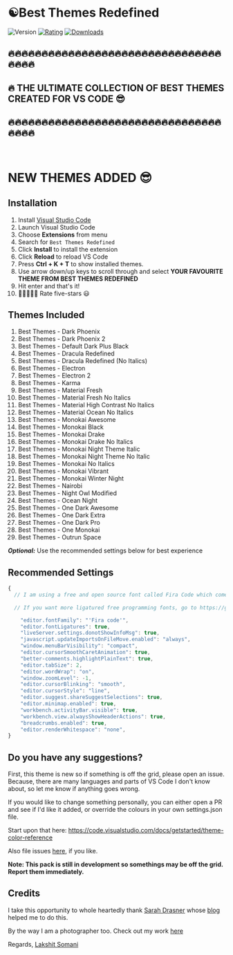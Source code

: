 # ☯️Best Themes Redefined

![Version](https://vsmarketplacebadge.apphb.com/version/lakshits11.best-themes-redefined.svg?style=for-the-badge&colorA=9935fc&colorB=341569)
[![Rating](https://vsmarketplacebadge.apphb.com/rating-star/lakshits11.best-themes-redefined.svg?style=for-the-badge&colorA=FFC600&colorB=FF9D00)](https://marketplace.visualstudio.com/items?itemName=lakshits11.best-themes-redefined)
[![Downloads](https://vsmarketplacebadge.apphb.com/downloads/lakshits11.best-themes-redefined.svg?style=for-the-badge&colorA=88FF00&colorB=00FF00CC)](https://marketplace.visualstudio.com/items?itemName=lakshits11.best-themes-redefined)

## **🔥🔥🔥🔥🔥🔥🔥🔥🔥🔥🔥🔥🔥🔥🔥🔥🔥🔥🔥🔥🔥🔥🔥🔥🔥🔥🔥🔥🔥🔥🔥🔥🔥🔥🔥🔥**

## **🔥 THE ULTIMATE COLLECTION OF BEST THEMES CREATED FOR VS CODE  😎**

## **🔥🔥🔥🔥🔥🔥🔥🔥🔥🔥🔥🔥🔥🔥🔥🔥🔥🔥🔥🔥🔥🔥🔥🔥🔥🔥🔥🔥🔥🔥🔥🔥🔥🔥🔥🔥**

<br>

# NEW THEMES ADDED 😎

## Installation

1. Install [Visual Studio Code](https://code.visualstudio.com/)
2. Launch Visual Studio Code
3. Choose **Extensions** from menu
4. Search for `Best Themes Redefined`
5. Click **Install** to install the extension
6. Click **Reload** to reload VS Code
7. Press **Ctrl + K + T** to show installed themes.
8. Use arrow down/up keys to scroll through and select **YOUR FAVOURITE THEME FROM BEST THEMES REDEFINED**
9. Hit enter and that's it!
10. 🌟🌟🌟🌟🌟 Rate five-stars 😃


## Themes Included

 1. Best Themes - Dark Phoenix
 2. Best Themes - Dark Phoenix 2
 3. Best Themes - Default Dark Plus Black
 2. Best Themes - Dracula Redefined
 2. Best Themes - Dracula Redefined (No Italics)
 3. Best Themes - Electron
 4. Best Themes - Electron 2
 5. Best Themes - Karma
 6. Best Themes - Material Fresh
 7. Best Themes - Material Fresh No Italics
 8. Best Themes - Material High Contrast No Italics
 9. Best Themes - Material Ocean No Italics
 10. Best Themes - Monokai Awesome
 10. Best Themes - Monokai Black
 11. Best Themes - Monokai Drake
 12. Best Themes - Monokai Drake No Italics
 12. Best Themes - Monokai Night Theme Italic
 13. Best Themes - Monokai Night Theme No Italic
 14. Best Themes - Monokai No Italics
 15. Best Themes - Monokai Vibrant
 16. Best Themes - Monokai Winter Night
 17. Best Themes - Nairobi
 18. Best Themes - Night Owl Modified
 18. Best Themes - Ocean Night
 19. Best Themes - One Dark Awesome
 19. Best Themes - One Dark Extra
 20. Best Themes - One Dark Pro
 21. Best Themes - One Monokai
 22. Best Themes - Outrun Space
 
 
***Optional:*** Use the recommended settings below for best experience

## Recommended Settings

```js
{
  // I am using a free and open source font called Fira Code which comes with font ligatures and you can easily get it here: https://github.com/tonsky/FiraCode
  
  // If you want more ligatured free programming fonts, go to https://github.com/ryanoasis/nerd-fonts

    "editor.fontFamily": "'Fira code'",
    "editor.fontLigatures": true,
    "liveServer.settings.donotShowInfoMsg": true,
    "javascript.updateImportsOnFileMove.enabled": "always",
    "window.menuBarVisibility": "compact",
    "editor.cursorSmoothCaretAnimation": true,
    "better-comments.highlightPlainText": true,
    "editor.tabSize": 2,
    "editor.wordWrap": "on",
    "window.zoomLevel": -1,
    "editor.cursorBlinking": "smooth",
    "editor.cursorStyle": "line",
    "editor.suggest.shareSuggestSelections": true,
    "editor.minimap.enabled": true,
    "workbench.activityBar.visible": true,
    "workbench.view.alwaysShowHeaderActions": true,
    "breadcrumbs.enabled": true,
    "editor.renderWhitespace": "none",
}
```

## Do you have any suggestions?

First, this theme is new so if something is off the grid, please open an issue. Because, there are many languages and parts of VS Code I don't know about, so let me know if anything goes wrong.

If you would like to change something personally, you can either open a PR and see if I'd like it added, or override the colours in your own settings.json file.

Start upon that here: https://code.visualstudio.com/docs/getstarted/theme-color-reference


Also file issues [here](https://github.com/lakshits11/best-themes/issues), if you like.

**Note: This pack is still in development so somethings may be off the grid. Report them immediately.**

## Credits



I take this opportunity to whole heartedly thank [Sarah Drasner](https://github.com/sdras) whose [blog](https://css-tricks.com/creating-a-vs-code-theme/) helped me to do this. 

By the way I am a photographer too. Check out my work [here](https://www.instagram.com/_.pixelated/)

Regards, [Lakshit Somani](https://www.instagram.com/_.pixelated/)
